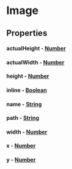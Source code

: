 # Image
## Properties
#### actualHeight - [Number](Number.html)
#### actualWidth - [Number](Number.html)
#### height - [Number](Number.html)
#### inline - [Boolean](Boolean.html)
#### name - [String](String.html)
#### path - [String](String.html)
#### width - [Number](Number.html)
#### x - [Number](Number.html)
#### y - [Number](Number.html)

